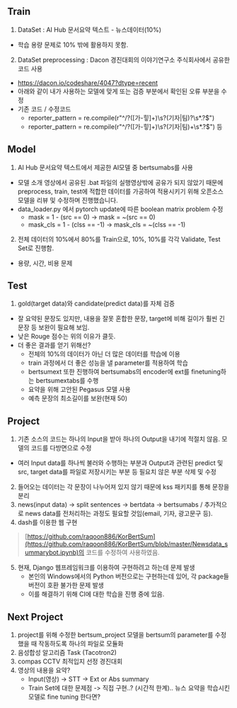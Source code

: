 ## Train
1. DataSet : AI Hub 문서요약 텍스트 - 뉴스데이터(10%)
- 학습 용량 문제로 10% 밖에 활용하지 못함.

2. DataSet preprocessing : Dacon 경진대회의 이야기연구소 주식회사에서 공유한 코드 사용
- https://dacon.io/codeshare/4047?dtype=recent
- 아래와 같이 내가 사용하는 모델에 맞게 또는 검증 부분에서 확인된 오류 부분을 수정
- 기존 코드 / 수정코드
    - reporter_pattern = re.compile(r"^\/?([가-힣]+)\s?(기자|팀)?\s*\.?$")
    - reporter_pattern = re.compile(r"^\/?([가-힣]+)\s?(기자|팀)+\s*\.?$") 등
    
## Model
1. AI Hub 문서요약 텍스트에서 제공한 AI모델 중 bertsumabs를 사용
- 모델 소개 영상에서 공유된 .bat 파일의 실행영상밖에 공유가 되지 않았기 때문에 preprocess, train, test에 적합한 데이터를 가공하여 적용시키기 위해 오픈소스 모델을 리뷰 및 수정하며 진행했습니다.
- data_loader.py 에서 pytorch update에 따른 boolean matrix problem 수정
    - mask = 1 - (src == 0) -> mask = ~(src == 0)
    - mask_cls = 1 - (clss == -1) -> mask_cls = ~(clss == -1)

2. 전체 데이터의 10%에서 80%를 Train으로, 10%, 10%를 각각 Validate, Test Set로 진행함.
- 용량, 시간, 비용 문제

## Test
1. gold(target data)와 candidate(predict data)를 자체 검증
- 잘 요약된 문장도 있지만, 내용을 잘못 혼합한 문장, target에 비해 길이가 훨씬 긴 문장 등 보완이 필요해 보임.
- 낮은 Rouge 점수는 위의 이유가 클듯.
- 더 좋은 결과를 얻기 위해선?
    - 전체의 10%의 데이터가 아닌 더 많은 데이터를 학습에 이용
    - train 과정에서 더 좋은 성능을 낼 parameter를 적용하여 학습
    - bertsumext 또한 진행하여 bertsumabs의 encoder에 ext를 finetuning하는 bertsumextabs를 수행
    - 요약을 위해 고안된 Pegasus 모델 사용
    - 예측 문장의 최소길이를 보완(현재 50)

## Project
1. 기존 소스의 코드는 하나의 Input을 받아 하나의 Output을 내기에 적절치 않음. 모델의 코드를 다방면으로 수정
- 여러 Input data를 하나씩 불러와 수행하는 부분과 Output과 관련된 predict 및 src, target data를 파일로 저장시키는 부분 등 필요치 않은 부분 삭제 및 수정
2. 들어오는 데이터는 각 문장이 나누어져 있지 않기 때문에 kss 패키지를 통해 문장을 분리
3. news(input data) -> split sentences -> bertdata -> bertsumabs / 추가적으로 news data를 전처리하는 과정도 필요할 것임(email, 기자, 광고문구 등).
4. dash를 이용한 웹 구현
> [https://github.com/raqoon886/KorBertSum](https://github.com/raqoon886/KorBertSum/blob/master/Newsdata_summarybot.ipynb)의 코드를 수정하여 사용하였음.
5. 현재, Django 웹프레임워크를 이용하여 구현하려고 하는데 문제 발생
    - 본인의 Windows에서의 Python 버전으로는 구현하는데 있어, 각 package들 버전이 호환 불가한 문제 발생
    - 이를 해결하기 위해 CI에 대한 학습을 진행 중에 있음.

## Next Project
1. project를 위해 수정한 bertsum_project 모델을 bertsum의 parameter를 수정했을 때 작동하도록 하나의 파일로 모듈화
2. 음성합성 알고리즘 Task (Tacotron2)
3. compas CCTV 최적입지 선정 경진대회
4. 영상의 내용을 요약?
    - Input(영상) -> STT -> Ext or Abs summary
    - Train Set에 대한 문제점 -> 직접 구현..? (시간적 한계).. 뉴스 요약을 학습시킨 모델로 fine tuning 한다면?
